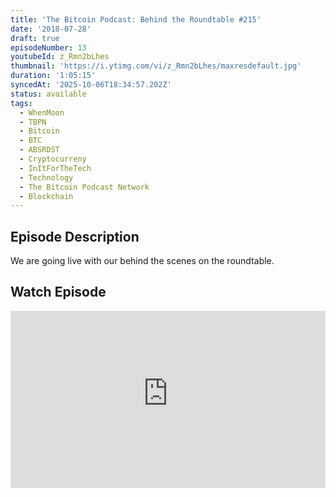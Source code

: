```yaml
---
title: 'The Bitcoin Podcast: Behind the Roundtable #215'
date: '2018-07-28'
draft: true
episodeNumber: 13
youtubeId: z_Rmn2bLhes
thumbnail: 'https://i.ytimg.com/vi/z_Rmn2bLhes/maxresdefault.jpg'
duration: '1:05:15'
syncedAt: '2025-10-06T18:34:57.202Z'
status: available
tags:
  - WhenMoon
  - TBPN
  - Bitcoin
  - BTC
  - ABSRDST
  - Cryptocurreny
  - InItForTheTech
  - Technology
  - The Bitcoin Podcast Network
  - Blockchain
---
```

## Episode Description

We are going live with our behind the scenes on the roundtable.

## Watch Episode

<div style="position: relative; padding-bottom: 56.25%; height: 0; overflow: hidden;">
  <iframe
    src="https://www.youtube-nocookie.com/embed/z_Rmn2bLhes"
    style="position: absolute; top: 0; left: 0; width: 100%; height: 100%;"
    frameborder="0"
    allow="accelerometer; autoplay; clipboard-write; encrypted-media; gyroscope; picture-in-picture"
    allowfullscreen
  ></iframe>
</div>

